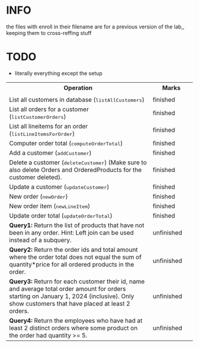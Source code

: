 # INFO
the files with enroll in their filename are for a previous version of the lab,, keeping them to cross-reffing stuff


# TODO

- literally everything except the setup

<table>
<tr><th>Operation</th>														<th width="100">Marks</th></tr>
<tr><td>
<tr><td>List all customers in database (<tt>listAllCustomers</tt>)</td>		<td>finished</td></tr>
<tr><td>List all orders for a customer (<tt>listCustomerOrders</tt>)</td>	<td>finished</td></tr>
<tr><td>List all lineitems for an order (<tt>listLineItemsForOrder</tt>)</td><td>finished</td></tr>
<tr><td>Computer order total (<tt>computeOrderTotal</tt>)</td>				<td>finished</td></tr>
<tr><td>Add a customer (<tt>addCustomer</tt>)</td>							<td>finished</td></tr>
<tr><td>Delete a customer (<tt>deleteCustomer</tt>) (Make sure to also delete Orders and OrderedProducts for the customer deleted).</td>	<td>finished</td></tr>
<tr><td>Update a customer (<tt>updateCustomer</tt>)</td>					<td>finished</td></tr>
<tr><td>New order (<tt>newOrder</tt>)</td>									<td>finished</td></tr>
<tr><td>New order item (<tt>newLineItem</tt>)</td>							<td>finished</td></tr>
<tr><td>Update order total (<tt>updateOrderTotal</tt>)</td>					<td>finished</td></tr>
<tr><td><b>Query1:</b> Return the list of products that have not been in any order. Hint: Left join can be used instead of a subquery.</td>	<td>unfinished</td</tr>
<tr><td><b>Query2:</b> Return the order ids and total amount where the order total does not equal the sum of quantity*price for all ordered products in the order.</td><td>unfinished</td></tr>
<tr><td><b>Query3:</b> Return for each customer their id, name and average total order amount for orders starting on January 1, 2024 (inclusive). Only show customers that have placed at least 2 orders.</td><td>unfinished</td></tr>
<tr><td><b>Query4:</b> Return the employees who have had at least 2 distinct orders where some product on the order had quantity >= 5.</td><td>unfinished</td></tr>
</table>




